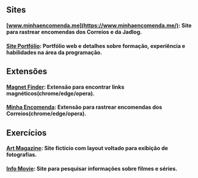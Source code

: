 

## Sites
#### [www.minhaencomenda.me](https://www.minhaencomenda.me/): Site para rastrear encomendas dos Correios e da Jadlog.

#### [Site Portfólio](https://herbertsouza.netlify.app/): Portfólio web e detalhes sobre formação, experiência e habilidades na área da programação.

## Extensões
#### [Magnet Finder](https://chrome.google.com/webstore/detail/magnet-finder/gmmdnbmmjmoddokgggkbfehpbfepaman/related?hl=pt-BR&authuser=0): Extensão para encontrar links magnéticos(chrome/edge/opera).

#### [Minha Encomenda](https://www.minhaencomenda.me/extensao-minha-encomenda): Extensão para rastrear encomendas dos Correios(chrome/edge/opera).

## Exercícios
#### [Art Magazine](https://herbertizidro.github.io/art-magazine/): Site fictício com layout voltado para exibição de fotografias.
#### [Info Movie](https://info-movie.netlify.app/): Site para pesquisar informações sobre filmes e séries.
